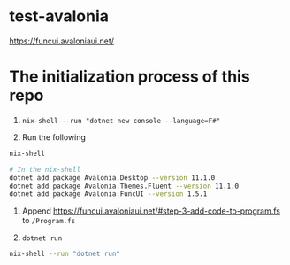 # test-avalonia

https://funcui.avaloniaui.net/

# The initialization process of this repo

1. `nix-shell --run "dotnet new console --language=F#"`

1. Run the following
```sh
nix-shell

# In the nix-shell
dotnet add package Avalonia.Desktop --version 11.1.0
dotnet add package Avalonia.Themes.Fluent --version 11.1.0
dotnet add package Avalonia.FuncUI --version 1.5.1
```

1. Append https://funcui.avaloniaui.net/#step-3-add-code-to-program.fs to `/Program.fs`

1. `dotnet run`
```sh
nix-shell --run "dotnet run"
```

